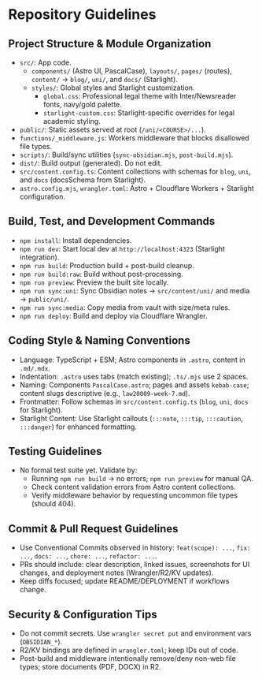 # Repository Guidelines

## Project Structure & Module Organization
- `src/`: App code.
  - `components/` (Astro UI, PascalCase), `layouts/`, `pages/` (routes), `content/` → `blog/`, `uni/`, and `docs/` (Starlight).
  - `styles/`: Global styles and Starlight customization.
    - `global.css`: Professional legal theme with Inter/Newsreader fonts, navy/gold palette.
    - `starlight-custom.css`: Starlight-specific overrides for legal academic styling.
- `public/`: Static assets served at root (`/uni/<COURSE>/...`).
- `functions/_middleware.js`: Workers middleware that blocks disallowed file types.
- `scripts/`: Build/sync utilities (`sync-obsidian.mjs`, `post-build.mjs`).
- `dist/`: Build output (generated). Do not edit.
- `src/content.config.ts`: Content collections with schemas for `blog`, `uni`, and `docs` (docsSchema from Starlight).
- `astro.config.mjs`, `wrangler.toml`: Astro + Cloudflare Workers + Starlight configuration.

## Build, Test, and Development Commands
- `npm install`: Install dependencies.
- `npm run dev`: Start local dev at `http://localhost:4323` (Starlight integration).
- `npm run build`: Production build + post-build cleanup.
- `npm run build:raw`: Build without post-processing.
- `npm run preview`: Preview the built site locally.
- `npm run sync:uni`: Sync Obsidian notes → `src/content/uni/` and media → `public/uni/`.
- `npm run sync:media`: Copy media from vault with size/meta rules.
- `npm run deploy`: Build and deploy via Cloudflare Wrangler.

## Coding Style & Naming Conventions
- Language: TypeScript + ESM; Astro components in `.astro`, content in `.md/.mdx`.
- Indentation: `.astro` uses tabs (match existing); `.ts/.mjs` use 2 spaces.
- Naming: Components `PascalCase.astro`; pages and assets `kebab-case`; content slugs descriptive (e.g., `law20009-week-7.md`).
- Frontmatter: Follow schemas in `src/content.config.ts` (`blog`, `uni`, `docs` for Starlight).
- Starlight Content: Use Starlight callouts (`:::note`, `:::tip`, `:::caution`, `:::danger`) for enhanced formatting.

## Testing Guidelines
- No formal test suite yet. Validate by:
  - Running `npm run build` → no errors; `npm run preview` for manual QA.
  - Check content validation errors from Astro content collections.
  - Verify middleware behavior by requesting uncommon file types (should 404).

## Commit & Pull Request Guidelines
- Use Conventional Commits observed in history: `feat(scope): ...`, `fix: ...`, `docs: ...`, `chore: ...`, `refactor: ...`.
- PRs should include: clear description, linked issues, screenshots for UI changes, and deployment notes (Wrangler/R2/KV updates).
- Keep diffs focused; update README/DEPLOYMENT if workflows change.

## Security & Configuration Tips
- Do not commit secrets. Use `wrangler secret put` and environment vars (`OBSIDIAN_*`).
- R2/KV bindings are defined in `wrangler.toml`; keep IDs out of code.
- Post-build and middleware intentionally remove/deny non-web file types; store documents (PDF, DOCX) in R2.

